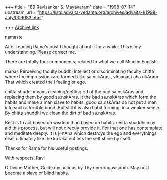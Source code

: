 +++
title = "89 Ravisankar S. Mayavaram"
date = "1998-07-14"
upstream_url = "https://lists.advaita-vedanta.org/archives/advaita-l/1998-July/009083.html"

+++
[Archive link](https://lists.advaita-vedanta.org/archives/advaita-l/1998-July/009083.html)

namaste

After reading Rama's post I thought about it for a while. This is my
understanding. Please correct me.

There are totally four components, related to what we call Mind in
English.

manas   Perceiving faculty
buddhi  Intellect or discriminating faculty
chitta  where the impressions are formed (like sa.nskAras , vAsanas)
aha.nkAram      That which created the I feeling or ego.


chitta shuddi means cleaning/getting rid of the bad sa.nskAras and
replacing them by good sa.nskAras.  It the bad sa.nskAras which form the
habits and make a man slave to habits. good sa.nskAras do not put a man
into such a terrible bond. But still it is also habit forming, in a weaker
sense. By chitta shuddhi we clean the dirt of bad sa.nskAras.

Best is to act based on wisdom than based on habits. chitta shuddhi may
aid this process, but will not directly provide it. For that one has
contemplate and meditate deeply. It is j~nAna which destroys the ego and
everythings else, ultimately like the kaTaka nut lets the self shine by
itself.

Thanks for Rama for his useful postings.

With respects,
Ravi

O Divine Mother, Guide my actions by Thy unerring wisdom. May not I become
a slave of blind habits.

